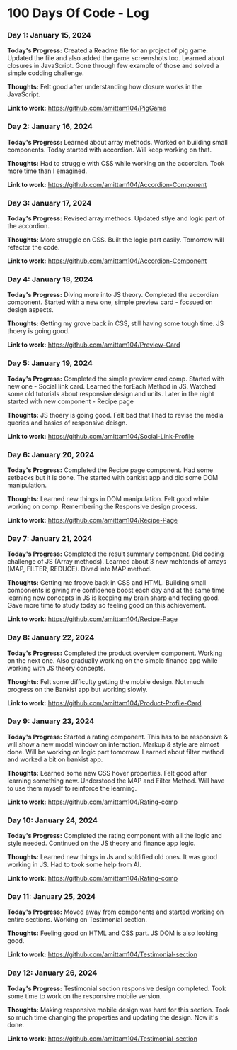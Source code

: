 # 100 Days Of Code - Log

### Day 1: January 15, 2024

**Today's Progress:** Created a Readme file for an project of pig game. Updated the file and also added the game screenshots too. Learned about closures in JavaScript. Gone through few example of those and solved a simple codding challenge.

**Thoughts:** Felt good after understanding how closure works in the JavaScript.

**Link to work:** https://github.com/amittam104/PigGame

### Day 2: January 16, 2024

**Today's Progress:** Learned about array methods. Worked on building small components. Today started with accordion. Will keep working on that.

**Thoughts:** Had to struggle with CSS while working on the accordian. Took more time than I emagined.

**Link to work:** https://github.com/amittam104/Accordion-Component

### Day 3: January 17, 2024

**Today's Progress:** Revised array methods. Updated stlye and logic part of the accordion.

**Thoughts:** More struggle on CSS. Built the logic part easily. Tomorrow will refactor the code.

**Link to work:** https://github.com/amittam104/Accordion-Component

### Day 4: January 18, 2024

**Today's Progress:** Diving more into JS theory. Completed the accordian component. Started with a new one, simple preview card - focsued on design aspects.

**Thoughts:** Getting my grove back in CSS, still having some tough time. JS thoery is going good.

**Link to work:** https://github.com/amittam104/Preview-Card

### Day 5: January 19, 2024

**Today's Progress:** Completed the simple preview card comp. Started with new one - Social link card. Learned the forEach Method in JS. Watched some old tutorials about responsive design and units. Later in the night started with new component - Recipe page

**Thoughts:** JS thoery is going good. Felt bad that I had to revise the media queries and basics of responsive deisgn.

**Link to work:** https://github.com/amittam104/Social-Link-Profile

### Day 6: January 20, 2024

**Today's Progress:** Completed the Recipe page component. Had some setbacks but it is done. The started with bankist app and did some DOM manipulation.

**Thoughts:** Learned new things in DOM manipulation. Felt good while working on comp. Remembering the Responsive design process.

**Link to work:** https://github.com/amittam104/Recipe-Page

### Day 7: January 21, 2024

**Today's Progress:** Completed the result summary component. Did coding challenge of JS (Array methods). Learned about 3 new mehtonds of arrays (MAP, FILTER, REDUCE). Dived into MAP method.

**Thoughts:** Getting me froove back in CSS and HTML. Building small components is giving me confidence boost each day and at the same time learning new concepts in JS is keeping my brain sharp and feeling good. Gave more time to study today so feeling good on this achievement. 

**Link to work:** https://github.com/amittam104/Recipe-Page

### Day 8: January 22, 2024

**Today's Progress:** Completed the product overview component. Working on the next one. Also gradually working on the simple finance app while working with JS theory concepts.

**Thoughts:** Felt some difficulty getting the mobile design. Not much progress on the Bankist app but working slowly.

**Link to work:** https://github.com/amittam104/Product-Profile-Card

### Day 9: January 23, 2024

**Today's Progress:** Started a rating component. This has to be responsive & will show a new modal window on interaction. Markup & style are almost done. Will be working on logic part tomorrow. Learned about filter method and worked a bit on bankist app.

**Thoughts:** Learned some new CSS hover properties. Felt good after learning something new. Understood the MAP and Filter Method. Will have to use them myself to reinforce the learning.

**Link to work:** https://github.com/amittam104/Rating-comp

### Day 10: January 24, 2024

**Today's Progress:** Completed the rating component with all the logic and style needed. Continued on the JS theory and finance app logic. 

**Thoughts:** Learned new things in Js and soldified old ones. It was good working in JS. Had to took some help from AI.

**Link to work:** https://github.com/amittam104/Rating-comp

### Day 11: January 25, 2024

**Today's Progress:** Moved away from components and started working on entire sections. Working on Testimonial section.

**Thoughts:** Feeling good on HTML and CSS part. JS DOM is also looking good. 

**Link to work:** https://github.com/amittam104/Testimonial-section

### Day 12: January 26, 2024

**Today's Progress:** Testimonial section  responsive design completed. Took some time to work on the responsive mobile version.

**Thoughts:** Making responsive mobile design was hard for this section. Took so much time changing the properties and updating the design. Now it's done.

**Link to work:** https://github.com/amittam104/Testimonial-section
